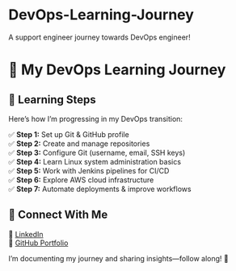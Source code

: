 # DevOps-Learning-Journey
A support engineer journey towards DevOps engineer!

# 🚀 My DevOps Learning Journey  

## 📖 Learning Steps  
Here’s how I’m progressing in my DevOps transition:  

✅ **Step 1:** Set up Git & GitHub profile  
✅ **Step 2:** Create and manage repositories  
✅ **Step 3:** Configure Git (username, email, SSH keys)  
✅ **Step 4:** Learn Linux system administration basics  
✅ **Step 5:** Work with Jenkins pipelines for CI/CD  
✅ **Step 6:** Explore AWS cloud infrastructure  
✅ **Step 7:** Automate deployments & improve workflows  

## 🔗 Connect With Me  

📌 [LinkedIn](https://www.linkedin.com/in/rakshith-raj-urs)  
📌 [GitHub Portfolio](https://www.github.com/Tessolony/DevOps-Learning-Journey.git)  


I’m documenting my journey and sharing insights—follow along! 🚀  
